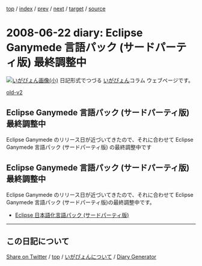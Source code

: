 [top](../index.html) 
 / [index](index.html) 
 / [prev](ig080613.html) 
 / [next](ig080623.html) 
 / [target](https://igapyon.github.io/diary/2008/ig080622.html) 
 / [source](https://github.com/igapyon/diary/blob/gh-pages/2008/ig080622.html.src.md) 

2008-06-22 diary: Eclipse Ganymede 言語パック (サードパーティ版) 最終調整中
=====================================================================================================
[![いがぴょん画像(小)](https://igapyon.github.io/diary/images/iga200306s.jpg "いがぴょん")](https://igapyon.github.io/diary/memo/memoigapyon.html) 日記形式でつづる [いがぴょん](https://igapyon.github.io/diary/memo/memoigapyon.html)コラム ウェブページです。

[old-v2](ig080622-orig.html)

## Eclipse Ganymede 言語パック (サードパーティ版) 最終調整中

Eclipse Ganymede のリリース日が近づいてきたので、それに合わせて Eclipse Ganymede 言語パック (サードパーティ版) の最終調整中です


## Eclipse Ganymede 言語パック (サードパーティ版) 最終調整中

Eclipse Ganymede のリリース日が近づいてきたので、それに合わせて Eclipse Ganymede 言語パック (サードパーティ版)の最終調整中です。

* [Eclipse 日本語化言語パック (サードパーティ版)](http://www.igapyon.jp/blanco/nlpack/eclipse/index.html)


----------------------------------------------------------------------------------------------------

## この日記について

[Share on Twitter](https://twitter.com/intent/tweet?hashtags=igapyon%2Cdiary%2C%E3%81%84%E3%81%8C%E3%81%B4%E3%82%87%E3%82%93&text=Eclipse+Ganymede+%E8%A8%80%E8%AA%9E%E3%83%91%E3%83%83%E3%82%AF+%28%E3%82%B5%E3%83%BC%E3%83%89%E3%83%91%E3%83%BC%E3%83%86%E3%82%A3%E7%89%88%29+%E6%9C%80%E7%B5%82%E8%AA%BF%E6%95%B4%E4%B8%AD&url=https%3A%2F%2Figapyon.github.io%2Fdiary%2F2008%2Fig080622.html) / [top](../index.html) / [いがぴょんについて](https://igapyon.github.io/diary/memo/memoigapyon.html) / [Diary Generator](https://github.com/igapyon/igapyonv3)
